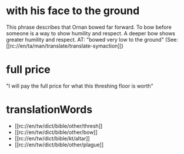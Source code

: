 # with his face to the ground

This phrase describes that Ornan bowed far forward. To bow before someone is a way to show humility and respect. A deeper bow shows greater humility and respect. AT: "bowed very low to the ground" (See: [[rc://en/ta/man/translate/translate-symaction]])

# full price

"I will pay the full price for what this threshing floor is worth"

# translationWords

* [[rc://en/tw/dict/bible/other/thresh]]
* [[rc://en/tw/dict/bible/other/bow]]
* [[rc://en/tw/dict/bible/kt/altar]]
* [[rc://en/tw/dict/bible/other/plague]]